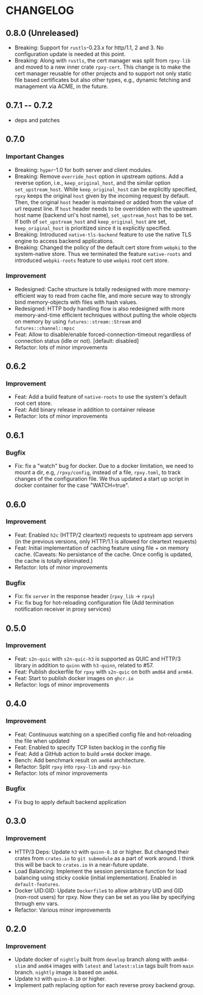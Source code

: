 # CHANGELOG

## 0.8.0 (Unreleased)

- Breaking: Support for `rustls`-0.23.x for http/1.1, 2 and 3. No configuration update is needed at this point.
- Breaking: Along with `rustls`, the cert manager was split from `rpxy-lib` and moved to a new inner crate `rpxy-cert`. This change is to make the cert manager reusable for other projects and to support not only static file based certificates but also other types, e.g., dynamic fetching and management via ACME, in the future.

## 0.7.1 -- 0.7.2

- deps and patches

## 0.7.0

### Important Changes

- Breaking: `hyper`-1.0 for both server and client modules.
- Breaking: Remove `override_host` option in upstream options. Add a reverse option, i.e., `keep_original_host`, and the similar option `set_upstream_host`. While `keep_original_host` can be explicitly specified, `rpxy` keeps the original `host` given by the incoming request by default. Then, the original `host` header is maintained or added from the value of url request line. If `host` header needs to be overridden with the upstream host name (backend uri's host name), `set_upstream_host` has to be set. If both of `set_upstream_host` and `keep_original_host` are set, `keep_original_host` is prioritized since it is explicitly specified.
- Breaking: Introduced `native-tls-backend` feature to use the native TLS engine to access backend applications.
- Breaking: Changed the policy of the default cert store from `webpki` to the system-native store. Thus we terminated the feature `native-roots` and introduced `webpki-roots` feature to use `webpki` root cert store.

### Improvement

- Redesigned: Cache structure is totally redesigned with more memory-efficient way to read from cache file, and more secure way to strongly bind memory-objects with files with hash values.
- Redesigned: HTTP body handling flow is also redesigned with more memory-and-time efficient techniques without putting the whole objects on memory by using `futures::stream::Stream` and `futures::channel::mpsc`
- Feat: Allow to disable/enable forced-connection-timeout regardless of connection status (idle or not). [default: disabled]
- Refactor: lots of minor improvements

## 0.6.2

### Improvement

- Feat: Add a build feature of `native-roots` to use the system's default root cert store.
- Feat: Add binary release in addition to container release
- Refactor: lots of minor improvements

## 0.6.1

### Bugfix

- Fix: fix a "watch" bug for docker. Due to a docker limitation, we need to mount a dir, e.g, `/rpxy/config`, instead of a file, `rpxy.toml`, to track changes of the configuration file. We thus updated a start up script in docker container for the case "WATCH=true".

## 0.6.0

### Improvement

- Feat: Enabled `h2c` (HTTP/2 cleartext) requests to upstream app servers (in the previous versions, only HTTP/1.1 is allowed for cleartext requests)
- Feat: Initial implementation of caching feature using file + on memory cache. (Caveats: No persistance of the cache. Once config is updated, the cache is totally eliminated.)
- Refactor: lots of minor improvements

### Bugfix

- Fix: fix `server` in the response header (`rpxy_lib` -> `rpxy`)
- Fix: fix bug for hot-reloading configuration file (Add termination notification receiver in proxy services)

## 0.5.0

### Improvement

- Feat: `s2n-quic` with `s2n-quic-h3` is supported as QUIC and HTTP/3 library in addition to `quinn` with `h3-quinn`, related to #57.
- Feat: Publish dockerfile for `rpxy` with `s2n-quic` on both `amd64` and `arm64`.
- Feat: Start to publish docker images on `ghcr.io`
- Refactor: logs of minor improvements

## 0.4.0

### Improvement

- Feat: Continuous watching on a specified config file and hot-reloading the file when updated
- Feat: Enabled to specify TCP listen backlog in the config file
- Feat: Add a GitHub action to build `arm64` docker image.
- Bench: Add benchmark result on `amd64` architecture.
- Refactor: Split `rpxy` into `rpxy-lib` and `rpxy-bin`
- Refactor: lots of minor improvements

### Bugfix

- Fix bug to apply default backend application

## 0.3.0

### Improvement

- HTTP/3 Deps: Update `h3` with `quinn-0.10` or higher. But changed their crates from `crates.io` to `git submodule` as a part of work around. I think this will be back to `crates.io` in a near-future update.
- Load Balancing: Implement the session persistance function for load balancing using sticky cookie (initial implementation). Enabled in `default-features`.
- Docker UID:GID: Update `Dockerfile`s to allow arbitrary UID and GID (non-root users) for rpxy. Now they can be set as you like by specifying through env vars.
- Refactor: Various minor improvements

## 0.2.0

### Improvement

- Update docker of `nightly` built from `develop` branch along with `amd64-slim` and `amd64` images with `latest` and `latest:slim` tags built from `main` branch. `nightly` image is based on `amd64`.
- Update `h3` with `quinn-0.10` or higher.
- Implement path replacing option for each reverse proxy backend group.
